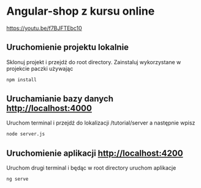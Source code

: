 # Angular-shop z kursu online

https://youtu.be/f7BJFTEbc10

## Uruchomienie projektu lokalnie

Sklonuj projekt i przejdź do root directory.
Zainstaluj wykorzystane w projekcie paczki używając

```bash
npm install
```

## Uruchamianie bazy danych [http://localhost:4000](http://localhost:4000)

Uruchom terminal i przejdź do lokalizacji
/tutorial/server a następnie wpisz

```bash
node server.js
```

## Uruchomienie aplikacji [http://localhost:4200](http://localhost:4200)

Uruchom drugi terminal i będąc w root directory uruchom aplikacje

```bash
ng serve
```
